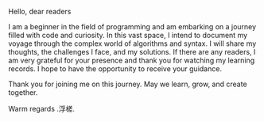 Hello, dear readers

I am a beginner in the field of programming and am embarking on a journey filled with code and curiosity.
In this vast space, I intend to document my voyage through the complex world of algorithms and syntax. I will share my thoughts, the challenges I face, and my solutions. 
If there are any readers, I am very grateful for your presence and thank you for watching my learning records. I hope to have the opportunity to receive your guidance.

Thank you for joining me on this journey. May we learn, grow, and create together.

Warm regards
.浮槎.
